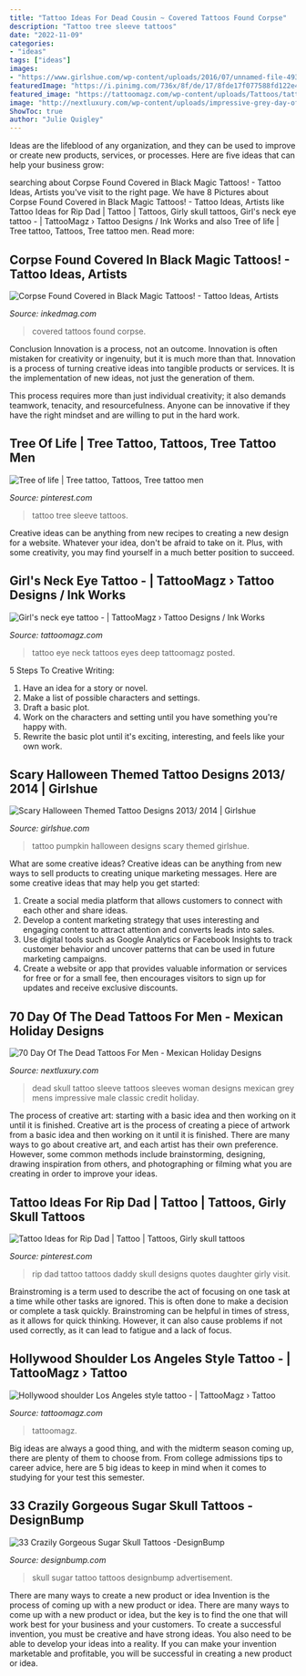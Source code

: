 ```yaml
---
title: "Tattoo Ideas For Dead Cousin ~ Covered Tattoos Found Corpse"
description: "Tattoo tree sleeve tattoos"
date: "2022-11-09"
categories:
- "ideas"
tags: ["ideas"]
images:
- "https://www.girlshue.com/wp-content/uploads/2016/07/unnamed-file-4935.jpg"
featuredImage: "https://i.pinimg.com/736x/8f/de/17/8fde17f077588fd122e4a595937b90db.jpg"
featured_image: "https://tattoomagz.com/wp-content/uploads/Tattoos/tattoo/Girls-neck-eye-tattoo.jpg"
image: "http://nextluxury.com/wp-content/uploads/impressive-grey-day-of-the-dead-woman-and-skull-tattoo-male-full-sleeves.jpg"
ShowToc: true
author: "Julie Quigley"
---
```



Ideas are the lifeblood of any organization, and they can be used to improve or create new products, services, or processes. Here are five ideas that can help your business grow:

	

		
searching about Corpse Found Covered in Black Magic Tattoos! - Tattoo Ideas, Artists you've visit to the right page. We have 8 Pictures about Corpse Found Covered in Black Magic Tattoos! - Tattoo Ideas, Artists like Tattoo Ideas for Rip Dad | Tattoo | Tattoos, Girly skull tattoos, Girl&#039;s neck eye tattoo - | TattooMagz › Tattoo Designs / Ink Works and also Tree of life | Tree tattoo, Tattoos, Tree tattoo men. Read more:
		
    
## Corpse Found Covered In Black Magic Tattoos! - Tattoo Ideas, Artists

<img loading=lazy src="https://www.inkedmag.com/.image/t_share/MTU5MDMyODczODI2MDAyNzEy/corpse-social.png" onerror="this.onerror=null;this.src='https://tse4.mm.bing.net/th?id=OIP.Xxf459n5tiALAHf8Wz363gHaD4&amp;pid=15.1';" alt="Corpse Found Covered in Black Magic Tattoos! - Tattoo Ideas, Artists">

_Source: inkedmag.com_

>covered tattoos found corpse. 

	

Conclusion
Innovation is a process, not an outcome.
Innovation is often mistaken for creativity or ingenuity, but it is much more than that. Innovation is a process of turning creative ideas into tangible products or services. It is the implementation of new ideas, not just the generation of them.

This process requires more than just individual creativity; it also demands teamwork, tenacity, and resourcefulness. Anyone can be innovative if they have the right mindset and are willing to put in the hard work.

    
## Tree Of Life | Tree Tattoo, Tattoos, Tree Tattoo Men

<img loading=lazy src="https://i.pinimg.com/736x/fa/5d/22/fa5d22db78eba6e28784802603b819e4.jpg" onerror="this.onerror=null;this.src='https://tse3.mm.bing.net/th?id=OIP.VgOOrFomUuX2MMkNkreftwHaNL&amp;pid=15.1';" alt="Tree of life | Tree tattoo, Tattoos, Tree tattoo men">

_Source: pinterest.com_

>tattoo tree sleeve tattoos. 

	

Creative ideas can be anything from new recipes to creating a new design for a website. Whatever your idea, don't be afraid to take on it. Plus, with some creativity, you may find yourself in a much better position to succeed.

    
## Girl&#039;s Neck Eye Tattoo - | TattooMagz › Tattoo Designs / Ink Works

<img loading=lazy src="https://tattoomagz.com/wp-content/uploads/Tattoos/tattoo/Girls-neck-eye-tattoo.jpg" onerror="this.onerror=null;this.src='https://tse4.mm.bing.net/th?id=OIP.1GTBLrC8dBTQrL3rxv-tYAAAAA&amp;pid=15.1';" alt="Girl&#039;s neck eye tattoo - | TattooMagz › Tattoo Designs / Ink Works">

_Source: tattoomagz.com_

>tattoo eye neck tattoos eyes deep tattoomagz posted. 

	

5 Steps To Creative Writing:
1. Have an idea for a story or novel.
2. Make a list of possible characters and settings.
3. Draft a basic plot.
4. Work on the characters and setting until you have something you're happy with.
5. Rewrite the basic plot until it's exciting, interesting, and feels like your own work.

    
## Scary Halloween Themed Tattoo Designs 2013/ 2014 | Girlshue

<img loading=lazy src="https://www.girlshue.com/wp-content/uploads/2016/07/unnamed-file-4935.jpg" onerror="this.onerror=null;this.src='https://tse3.mm.bing.net/th?id=OIP.04qalNKYkJi9s6Q-JguwOAAAAA&amp;pid=15.1';" alt="Scary Halloween Themed Tattoo Designs 2013/ 2014 | Girlshue">

_Source: girlshue.com_

>tattoo pumpkin halloween designs scary themed girlshue. 

	

What are some creative ideas?
Creative ideas can be anything from new ways to sell products to creating unique marketing messages. Here are some creative ideas that may help you get started: 
1. Create a social media platform that allows customers to connect with each other and share ideas. 
2. Develop a content marketing strategy that uses interesting and engaging content to attract attention and converts leads into sales. 
3. Use digital tools such as Google Analytics or Facebook Insights to track customer behavior and uncover patterns that can be used in future marketing campaigns. 
4. Create a website or app that provides valuable information or services for free or for a small fee, then encourages visitors to sign up for updates and receive exclusive discounts.

    
## 70 Day Of The Dead Tattoos For Men - Mexican Holiday Designs

<img loading=lazy src="http://nextluxury.com/wp-content/uploads/impressive-grey-day-of-the-dead-woman-and-skull-tattoo-male-full-sleeves.jpg" onerror="this.onerror=null;this.src='https://tse4.mm.bing.net/th?id=OIP.kwj_qLoajYbP1A5QyXv6JgHaHa&amp;pid=15.1';" alt="70 Day Of The Dead Tattoos For Men - Mexican Holiday Designs">

_Source: nextluxury.com_

>dead skull tattoo sleeve tattoos sleeves woman designs mexican grey mens impressive male classic credit holiday. 

	

The process of creative art: starting with a basic idea and then working on it until it is finished.
Creative art is the process of creating a piece of artwork from a basic idea and then working on it until it is finished. There are many ways to go about creative art, and each artist has their own preference. However, some common methods include brainstorming, designing, drawing inspiration from others, and photographing or filming what you are creating in order to improve your ideas.

    
## Tattoo Ideas For Rip Dad | Tattoo | Tattoos, Girly Skull Tattoos

<img loading=lazy src="https://i.pinimg.com/736x/8f/de/17/8fde17f077588fd122e4a595937b90db.jpg" onerror="this.onerror=null;this.src='https://tse3.mm.bing.net/th?id=OIP.TQlme8OrtbH1I8wti3hGAQHaJ3&amp;pid=15.1';" alt="Tattoo Ideas for Rip Dad | Tattoo | Tattoos, Girly skull tattoos">

_Source: pinterest.com_

>rip dad tattoo tattoos daddy skull designs quotes daughter girly visit. 

	

Brainstroming is a term used to describe the act of focusing on one task at a time while other tasks are ignored. This is often done to make a decision or complete a task quickly. Brainstroming can be helpful in times of stress, as it allows for quick thinking. However, it can also cause problems if not used correctly, as it can lead to fatigue and a lack of focus.

    
## Hollywood Shoulder Los Angeles Style Tattoo - | TattooMagz › Tattoo

<img loading=lazy src="https://tattoomagz.com/wp-content/uploads/Tattoos/colorful-tattoos/Hollywood-shoulder-Los-Angeles-style-tattoo.jpg" onerror="this.onerror=null;this.src='https://tse2.mm.bing.net/th?id=OIP.z9bcoQrrM3rUvLPogNX7HwHaJ3&amp;pid=15.1';" alt="Hollywood shoulder Los Angeles style tattoo - | TattooMagz › Tattoo">

_Source: tattoomagz.com_

>tattoomagz. 

	

Big ideas are always a good thing, and with the midterm season coming up, there are plenty of them to choose from. From college admissions tips to career advice, here are 5 big ideas to keep in mind when it comes to studying for your test this semester.

    
## 33 Crazily Gorgeous Sugar Skull Tattoos -DesignBump

<img loading=lazy src="https://designbump.com/wp-content/uploads/2015/07/sugar-skull-tattoo-pictures.jpg" onerror="this.onerror=null;this.src='https://tse2.mm.bing.net/th?id=OIP.wiczE-L3AW1Gkp_mXZ947AHaMG&amp;pid=15.1';" alt="33 Crazily Gorgeous Sugar Skull Tattoos -DesignBump">

_Source: designbump.com_

>skull sugar tattoo tattoos designbump advertisement. 

	

There are many ways to create a new product or idea
Invention is the process of coming up with a new product or idea. There are many ways to come up with a new product or idea, but the key is to find the one that will work best for your business and your customers. To create a successful invention, you must be creative and have strong ideas. You also need to be able to develop your ideas into a reality. If you can make your invention marketable and profitable, you will be successful in creating a new product or idea.

